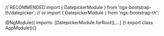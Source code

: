 // RECOMMENDED
import { DatepickerModule } from 'ngx-bootstrap-th/datepicker';
// or
import { DatepickerModule } from 'ngx-bootstrap-th';

@NgModule({
  imports: [DatepickerModule.forRoot(),...]
})
export class AppModule(){}
